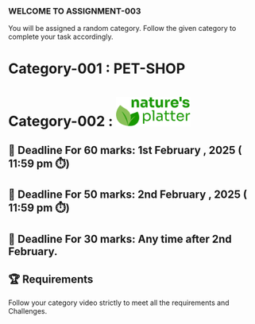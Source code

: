 ### WELCOME TO ASSIGNMENT-003
<p>You will be assigned a random category. Follow the given category to complete your task accordingly.</p>

# Category-001 :   PET-SHOP
# Category-002 :  <img width=150 src="/c2-assets/logo-header.png"/> 

## **📅 Deadline For 60 marks**: 1st February , 2025 ( 11:59 pm ⏱️)

## **📅 Deadline For 50 marks**: 2nd February , 2025 ( 11:59 pm ⏱️)

**📅 Deadline For 30 marks**: Any time after 2nd February.
---
🏆 Requirements
---
Follow your category video strictly to meet all the requirements and Challenges.
